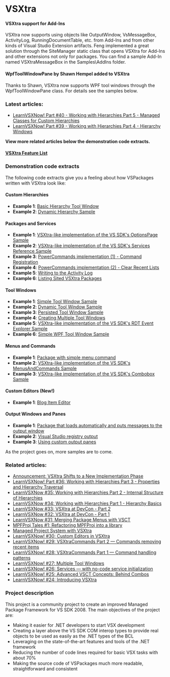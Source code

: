 # VSXtra

#### VSXtra support for Add-Ins

VSXtra now supports using objects like OutputWindow, VsMessageBox, ActivityLog, RunningDocumentTable, etc. from Add-Ins and from other kinds of Visual Studio Extension artifacts. Feng implemented a great solution through the SiteManager static class that opens VSXtra for Add-Ins and other extensions not only for packages. You can find a sample Add-In named VSXtraMessageBox in the Samples\AddIns folder.

#### WpfToolWindowPane by Shawn Hempel added to VSXtra

Thanks to Shawn, VSXtra now supports WPF tool windows through the WpfToolWindowPane class. For details see the samples below.

### Latest articles:

*   [LearnVSXNow! Part #40 - Working with Hierarchies Part 5 - Managed Classes for Custom Hierarchies](http://dotneteers.net/blogs/divedeeper/archive/2008/12/05/LearnVSXNowPart40.aspx)
*   [LearnVSXNow! Part #39 - Working with Hierarchies Part 4 - Hierarchy Windows](http://dotneteers.net/blogs/divedeeper/archive/2008/12/03/LearnVSXNowPart39.aspx)

**View more related articles below the demonstration code extracts.**  

#### [VSXtra Feature List](http://vsxtra.codeplex.com/wikipage?title=VSXtraFeatures&referringTitle=Home)

### Demonstration code extracts

The following code extracts give you a feeling about how VSPackages written with VSXtra look like:

#### Custom Hierarchies

*   **Example 1**: [Basic Hierarchy Tool Window](http://vsxtra.codeplex.com/wikipage?title=BasicUIHierarchyToolWindow&referringTitle=Home)
*   **Example 2**: [Dynamic Hierarchy Sample](http://vsxtra.codeplex.com/wikipage?title=DynamicHierarchySample&referringTitle=Home)

#### Packages and Services

*   **Example 1**: [VSXtra-like implementation of the VS SDK's OptionsPage Sample](http://vsxtra.codeplex.com/wikipage?title=OptionsPage&referringTitle=Home)
*   **Example 2**: [VSXtra-like implementation of the VS SDK's Services Reference Sample](http://vsxtra.codeplex.com/wikipage?title=ServicesReference&referringTitle=Home)
*   **Example 3**: [PowerCommands implementation (1) - Command Registration](http://vsxtra.codeplex.com/wikipage?title=PowerCommandsPart1&referringTitle=Home)
*   **Example 4**: [PowerCommands implementation (2) - Clear Recent Lists](http://vsxtra.codeplex.com/wikipage?title=PowerCommandsPart2&referringTitle=Home)
*   **Example 5**: [Writing to the Activity Log](http://vsxtra.codeplex.com/wikipage?title=WriteToActivityLog&referringTitle=Home)
*   **Example 6**: [Listing Sited VSXtra Packages](http://vsxtra.codeplex.com/wikipage?title=DisplayVSXtraPackages&referringTitle=Home)

#### Tool Windows

*   **Example 1**: [Simple Tool Window Sample](http://vsxtra.codeplex.com/wikipage?title=SimpleToolWindow&referringTitle=Home)
*   **Example 2**: [Dynamic Tool Window Sample](http://vsxtra.codeplex.com/wikipage?title=DynamicToolWindow&referringTitle=Home)
*   **Example 3**: [Persisted Tool Window Sample](http://vsxtra.codeplex.com/wikipage?title=PersistedToolWindow&referringTitle=Home)
*   **Example 4**: [Creating Multiple Tool Windows](http://vsxtra.codeplex.com/wikipage?title=MultiToolWindows&referringTitle=Home)
*   **Example 5**: [VSXtra-like implementation of the VS SDK's RDT Event Explorer Sample](http://vsxtra.codeplex.com/wikipage?title=RDTEventExplorer&referringTitle=Home)
*   **Example 6**: [Simple WPF Tool Window Sample](http://vsxtra.codeplex.com/wikipage?title=WPFSimpleToolWindow&referringTitle=Home)

#### Menus and Commands

*   **Example 1**: [Package with simple menu command](http://vsxtra.codeplex.com/wikipage?title=SimpleMenuCommand&referringTitle=Home)
*   **Example 2**: [VSXtra-like implementation of the VS SDK's MenusAndCommands Sample](http://vsxtra.codeplex.com/wikipage?title=DynamicCommands&referringTitle=Home)
*   **Example 3**: [VSXtra-like implementation of the VS SDK's Combobox Sample](http://vsxtra.codeplex.com/wikipage?title=ComboboxCommands&referringTitle=Home)

#### Custom Editors (New!)

*   **Example 1**: [Blog Item Editor](http://vsxtra.codeplex.com/wikipage?title=BlogItemEditor&referringTitle=Home)

#### Output Windows and Panes

*   **Example 1**: [Package that loads automatically and puts messages to the output window](http://vsxtra.codeplex.com/wikipage?title=OutputWithAutoLoad&referringTitle=Home)
*   **Example 2**: [Visual Studio registry output](http://vsxtra.codeplex.com/wikipage?title=RegistryOutput&referringTitle=Home)
*   **Example 3**: [Using custom output panes](http://vsxtra.codeplex.com/wikipage?title=CustomOutputPanes&referringTitle=Home)

As the project goes on, more samples are to come.

### Related articles:

*   [Announcement: VSXtra Shifts to a New Implementation Phase](http://dotneteers.net/blogs/divedeeper/archive/2008/10/22/announcement-vsxtra-shifts-to-a-new-implementation-phase.aspx)
*   [LearnVSXNow! Part #36: Working with Hierarchies Part 3 - Properties and Hierarchy Traversal](http://dotneteers.net/blogs/divedeeper/archive/2008/10/16/LearnVSXNowPart36.aspx)
*   [LearnVSXNow #35: Working with Hierarchies Part 2 - Internal Structure of Hierarchies](http://dotneteers.net/blogs/divedeeper/archive/2008/10/09/LearnVSXNowPart35.aspx)
*   [LearnVSXNow #34: Working with Hierarchies Part 1 - Hierarchy Basics](http://dotneteers.net/blogs/divedeeper/archive/2008/10/07/LearnVSXNowPart34.aspx)
*   [LearnVSXNow #33: VSXtra at DevCon - Part 2](http://dotneteers.net/blogs/divedeeper/archive/2008/09/23/LearnVSXNowPart33.aspx)
*   [LearnVSXNow #32: VSXtra at DevCon - Part 1](http://dotneteers.net/blogs/divedeeper/archive/2008/09/18/LearnVSXNowPart32.aspx)
*   [LearnVSXNow #31: Merging Package Menus with VSCT](http://dotneteers.net/blogs/divedeeper/archive/2008/09/06/LearnVSXNowPart31.aspx)
*   [MPFProj Tales #1: Refactoring MPFProj into a library](http://dotneteers.net/blogs/divedeeper/archive/2008/09/05/RefactoringMPFProjPart1.aspx)
*   [Managed Project System with VSXtra](http://dotneteers.net/blogs/divedeeper/archive/2008/09/03/MPSVSXtra.aspx)
*   [LearnVSXNow! #30: Custom Editors in VSXtra](http://dotneteers.net/blogs/divedeeper/archive/2008/09/01/LearnVSXNowPart30.aspx)
*   [LearnVSXNow! #29: VSXtraCommands Part 2 — Commands removing recent items](http://dotneteers.net/blogs/divedeeper/archive/2008/08/06/LearnVSXNowPart29.aspx)
*   [LearnVSXNow! #28: VSXtraCommands Part 1 — Command handling patterns](http://dotneteers.net/blogs/divedeeper/archive/2008/08/01/LearnVSXNowPart28.aspx)
*   [LearnVSXNow! #27: Multiple Tool Windows](http://dotneteers.net/blogs/divedeeper/archive/2008/07/25/LearnVSXNowPart27.aspx)
*   [LearnVSXNow! #26: Services — with no-code service initialization](http://dotneteers.net/blogs/divedeeper/archive/2008/07/23/LearnVSXNowPart26.aspx)
*   [LearnVSXNow! #25: Advanced VSCT Concepts: Behind Combos](http://www.architekturaforum.hu/blogs/divedeeper/archive/2008/07/14/LearnVSXNowPart25.aspx)
*   [LearnVSXNow! #24: Introducing VSXtra](http://www.architekturaforum.hu/blogs/divedeeper/archive/2008/07/08/LearnVSXNowPart24.aspx)

### Project description

This project is a community project to create an improved Managed Package Framework for VS SDK 2008\. The main objectives of the project are:

*   Making it easier for .NET developers to start VSX development
*   Creating a layer above the VS SDK COM interop types to provide real objects to be used as easily as the .NET types of the BCL
*   Leveraging on the state-of-the-art features and tools of the .NET framework
*   Reducing the number of code lines required for basic VSX tasks with about 70%
*   Making the source code of VSPackages much more readable, straightforward and consistent
